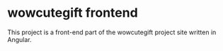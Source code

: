 # wowcutegift frontend

This project is a front-end part of the wowcutegift project site written in Angular.
